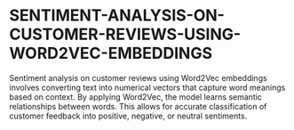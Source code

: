 # SENTIMENT-ANALYSIS-ON-CUSTOMER-REVIEWS-USING-WORD2VEC-EMBEDDINGS
Sentiment analysis on customer reviews using Word2Vec embeddings involves converting text into numerical vectors that capture word meanings based on context. By applying Word2Vec, the model learns semantic relationships between words. This allows for accurate classification of customer feedback into positive, negative, or neutral sentiments.
